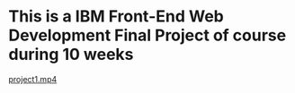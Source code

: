 # This is a  IBM Front-End Web Development Final Project of course during 10 weeks 
[project1.mp4](./src/assets/videos/project1.mp4)

